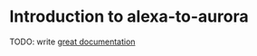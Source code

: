 # Introduction to alexa-to-aurora

TODO: write [great documentation](http://jacobian.org/writing/great-documentation/what-to-write/)
